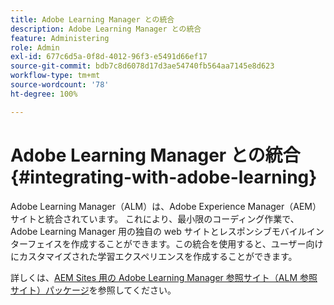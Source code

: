 ```yaml
---
title: Adobe Learning Manager との統合
description: Adobe Learning Manager との統合
feature: Administering
role: Admin
exl-id: 677c6d5a-0f8d-4012-96f3-e5491d66ef17
source-git-commit: bdb7c8d6078d17d3ae54740fb564aa7145e8d623
workflow-type: tm+mt
source-wordcount: '78'
ht-degree: 100%

---
```


# Adobe Learning Manager との統合{#integrating-with-adobe-learning}

Adobe Learning Manager（ALM）は、Adobe Experience Manager（AEM）サイトと統合されています。 これにより、最小限のコーディング作業で、Adobe Learning Manager 用の独自の web サイトとレスポンシブモバイルインターフェイスを作成することができます。この統合を使用すると、ユーザー向けにカスタマイズされた学習エクスペリエンスを作成することができます。

詳しくは、[AEM Sites 用の Adobe Learning Manager 参照サイト（ALM 参照サイト）パッケージ](https://helpx.adobe.com/jp/learning-manager/adobe-learning-manager-integration-aem.html)を参照してください。
